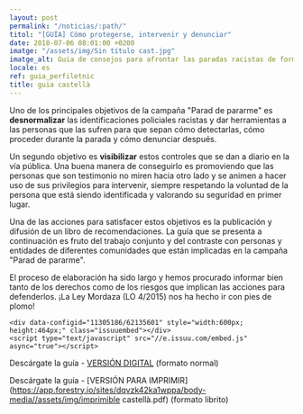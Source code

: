 ```yaml
---
layout: post
permalink: "/noticias/:path/"
titol: "[GUÍA] Cómo protegerse, intervenir y denunciar"
date: 2018-07-06 08:01:00 +0200
imatge: "/assets/img/Sin título cast.jpg"
imatge_alt: Guia de consejos para afrontar las paradas racistas de forma segura
locale: es
ref: guia_perfiletnic
title: guia castellà
---
```

  
Uno de los principales objetivos de la campaña "Parad de pararme" es **desnormalizar** las identificaciones policiales racistas y dar herramientas a las personas que las sufren para que sepan cómo detectarlas, cómo proceder durante la parada y cómo denunciar después.  

Un segundo objetivo es **visibilizar** estos controles que se dan a diario en la vía pública. Una buena manera de conseguirlo es promoviendo que las personas que son testimonio no miren hacia otro lado y se animen a hacer uso de sus privilegios para intervenir, siempre respetando la voluntad de la persona que está siendo identificada y valorando su seguridad en primer lugar.  

Una de las acciones para satisfacer estos objetivos es la publicación y difusión de un libro de recomendaciones. La guía que se presenta a continuación es fruto del trabajo conjunto y del contraste con personas y entidades de diferentes comunidades que están implicadas en la campaña "Parad de pararme".  

El proceso de elaboración ha sido largo y hemos procurado informar bien tanto de los derechos como de los riesgos que implican las acciones para defenderlos. ¡La Ley Mordaza (LO 4/2015) nos ha hecho ir con pies de plomo!  

    <div data-configid="11305186/62135601" style="width:600px; height:464px;" class="issuuembed"></div>
    <script type="text/javascript" src="//e.issuu.com/embed.js" async="true"></script>

Descárgate la guía - [VERSIÓN DIGITAL]() (formato normal)

Descárgate la guía - [VERSIÓN PARA IMPRIMIR](https://app.forestry.io/sites/dqvzk42ka1wppa/body-media//assets/img/imprimible castellà.pdf) (formato librito)